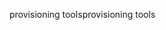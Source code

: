 <span data-ttu-id="d78d4-101">provisioning tools</span><span class="sxs-lookup"><span data-stu-id="d78d4-101">provisioning tools</span></span>